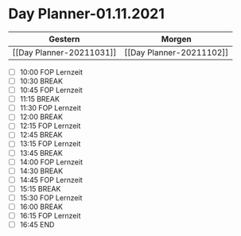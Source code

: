 
Day Planner-01.11.2021
======================
  
| Gestern | Morgen |  
| ------- | ------ |  
| [[Day Planner-20211031]] | [[Day Planner-20211102]] |  
- [ ] 10:00 FOP Lernzeit  
- [ ] 10:30 BREAK  
- [ ] 10:45 FOP Lernzeit  
- [ ] 11:15 BREAK  
- [ ] 11:30 FOP Lernzeit  
- [ ] 12:00 BREAK  
- [ ] 12:15 FOP Lernzeit  
- [ ] 12:45 BREAK  
- [ ] 13:15 FOP Lernzeit  
- [ ] 13:45 BREAK  
- [ ] 14:00 FOP Lernzeit  
- [ ] 14:30 BREAK  
- [ ] 14:45 FOP Lernzeit  
- [ ] 15:15 BREAK  
- [ ] 15:30 FOP Lernzeit  
- [ ] 16:00 BREAK  
- [ ] 16:15 FOP Lernzeit  
- [ ] 16:45 END